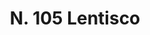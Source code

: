 ---
title: "N. 105 Lentisco"
permalink: "/edition/plant105/"
plant-name: "N. 105"
plant-number: "105"
plant-xml: "/assets/xml/plant105.xml"
plant-img1: "/assets/img/plant105_verso.jpg"
plant-img2: "/assets/img/plant105.jpg"
plant-title: "N. 105 Lentisco"
plant-taxon-link: "http://www.worldfloraonline.org/taxon/wfo-0000394118"
plant-taxon-content: "[Pistacia Lentiscus L.]"
layout: single-xml
---
